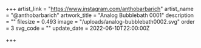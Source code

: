 +++
artist_link = "https://www.instagram.com/anthobarbarich"
artist_name = "@anthobarbarich"
artwork_title = "Analog Bubblebath 0001"
description = ""
filesize = 0.493
image = "/uploads/analog-bubblebath0002.svg"
order = 3
svg_code = ""
update_date = 2022-06-10T22:00:00Z

+++
